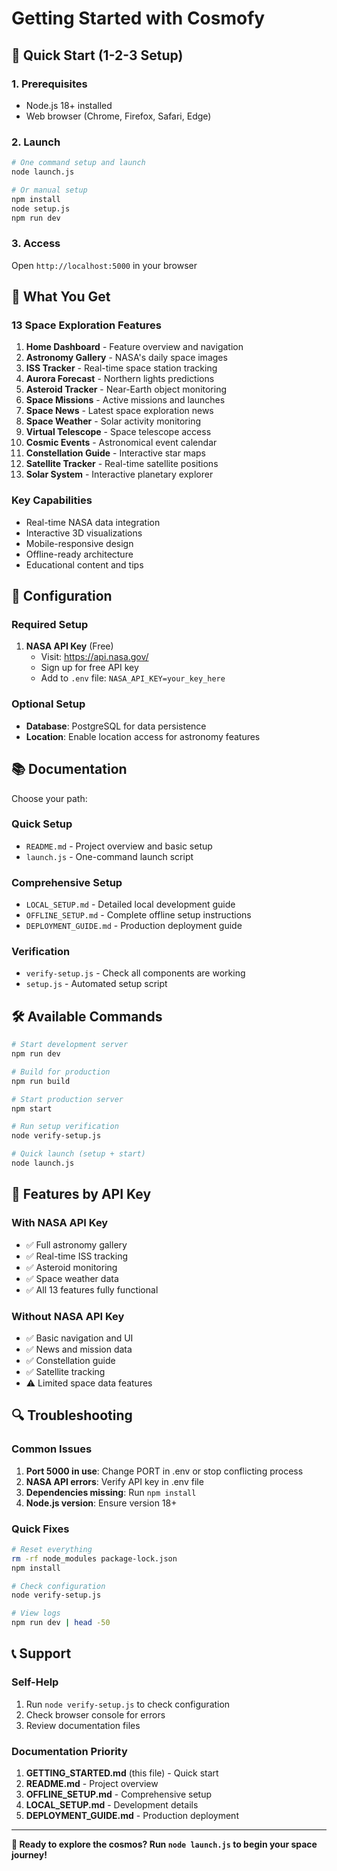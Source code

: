 # Getting Started with Cosmofy

## 🚀 Quick Start (1-2-3 Setup)

### 1. Prerequisites
- Node.js 18+ installed
- Web browser (Chrome, Firefox, Safari, Edge)

### 2. Launch
```bash
# One command setup and launch
node launch.js

# Or manual setup
npm install
node setup.js
npm run dev
```

### 3. Access
Open `http://localhost:5000` in your browser

## 🎯 What You Get

### 13 Space Exploration Features
1. **Home Dashboard** - Feature overview and navigation
2. **Astronomy Gallery** - NASA's daily space images
3. **ISS Tracker** - Real-time space station tracking
4. **Aurora Forecast** - Northern lights predictions
5. **Asteroid Tracker** - Near-Earth object monitoring
6. **Space Missions** - Active missions and launches
7. **Space News** - Latest space exploration news
8. **Space Weather** - Solar activity monitoring
9. **Virtual Telescope** - Space telescope access
10. **Cosmic Events** - Astronomical event calendar
11. **Constellation Guide** - Interactive star maps
12. **Satellite Tracker** - Real-time satellite positions
13. **Solar System** - Interactive planetary explorer

### Key Capabilities
- Real-time NASA data integration
- Interactive 3D visualizations
- Mobile-responsive design
- Offline-ready architecture
- Educational content and tips

## 🔧 Configuration

### Required Setup
1. **NASA API Key** (Free)
   - Visit: https://api.nasa.gov/
   - Sign up for free API key
   - Add to `.env` file: `NASA_API_KEY=your_key_here`

### Optional Setup
- **Database**: PostgreSQL for data persistence
- **Location**: Enable location access for astronomy features

## 📚 Documentation

Choose your path:

### Quick Setup
- `README.md` - Project overview and basic setup
- `launch.js` - One-command launch script

### Comprehensive Setup
- `LOCAL_SETUP.md` - Detailed local development guide
- `OFFLINE_SETUP.md` - Complete offline setup instructions
- `DEPLOYMENT_GUIDE.md` - Production deployment guide

### Verification
- `verify-setup.js` - Check all components are working
- `setup.js` - Automated setup script

## 🛠️ Available Commands

```bash
# Start development server
npm run dev

# Build for production
npm run build

# Start production server
npm start

# Run setup verification
node verify-setup.js

# Quick launch (setup + start)
node launch.js
```

## 🌟 Features by API Key

### With NASA API Key
- ✅ Full astronomy gallery
- ✅ Real-time ISS tracking
- ✅ Asteroid monitoring
- ✅ Space weather data
- ✅ All 13 features fully functional

### Without NASA API Key
- ✅ Basic navigation and UI
- ✅ News and mission data
- ✅ Constellation guide
- ✅ Satellite tracking
- ⚠️ Limited space data features

## 🔍 Troubleshooting

### Common Issues
1. **Port 5000 in use**: Change PORT in .env or stop conflicting process
2. **NASA API errors**: Verify API key in .env file
3. **Dependencies missing**: Run `npm install`
4. **Node.js version**: Ensure version 18+

### Quick Fixes
```bash
# Reset everything
rm -rf node_modules package-lock.json
npm install

# Check configuration
node verify-setup.js

# View logs
npm run dev | head -50
```

## 📞 Support

### Self-Help
1. Run `node verify-setup.js` to check configuration
2. Check browser console for errors
3. Review documentation files

### Documentation Priority
1. **GETTING_STARTED.md** (this file) - Quick start
2. **README.md** - Project overview
3. **OFFLINE_SETUP.md** - Comprehensive setup
4. **LOCAL_SETUP.md** - Development details
5. **DEPLOYMENT_GUIDE.md** - Production deployment

---

**🌌 Ready to explore the cosmos? Run `node launch.js` to begin your space journey!**